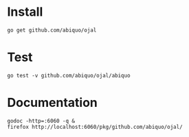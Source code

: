 # Install

```
go get github.com/abiquo/ojal
```

# Test

```
go test -v github.com/abiquo/ojal/abiquo
```

# Documentation

```
godoc -http=:6060 -q &
firefox http://localhost:6060/pkg/github.com/abiquo/ojal/
```
